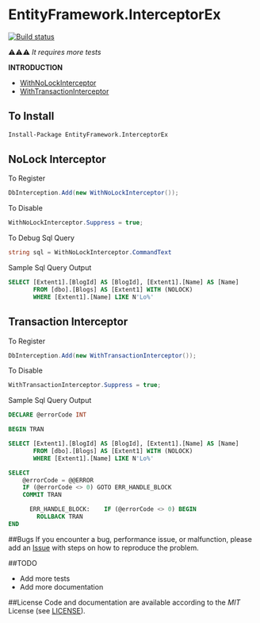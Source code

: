 # EntityFramework.InterceptorEx

[![Build status](https://ci.appveyor.com/api/projects/status/6qpi6het0ve74m0t/branch/master?svg=true)](https://ci.appveyor.com/project/ziyasal/entityframework-interceptorex/branch/master)

:warning::warning::warning: _It requires more tests_

**INTRODUCTION**
- [WithNoLockInterceptor](#nolock-interceptor)
- [WithTransactionInterceptor](#transaction-interceptor)

## To Install
```sh
Install-Package EntityFramework.InterceptorEx
```

## NoLock Interceptor

To Register
```csharp
DbInterception.Add(new WithNoLockInterceptor());
```

To Disable
```csharp
WithNoLockInterceptor.Suppress = true;
```
To Debug Sql Query
```csharp
string sql = WithNoLockInterceptor.CommandText
```

Sample Sql Query Output
```sql
SELECT [Extent1].[BlogId] AS [BlogId], [Extent1].[Name] AS [Name]  
       FROM [dbo].[Blogs] AS [Extent1] WITH (NOLOCK)  
       WHERE [Extent1].[Name] LIKE N'Lo%'
```

## Transaction Interceptor

To Register
```csharp
DbInterception.Add(new WithTransactionInterceptor());
```

To Disable
```csharp
WithTransactionInterceptor.Suppress = true;
```
Sample Sql Query Output
```sql
DECLARE @errorCode INT

BEGIN TRAN

SELECT [Extent1].[BlogId] AS [BlogId], [Extent1].[Name] AS [Name]  
       FROM [dbo].[Blogs] AS [Extent1] WITH (NOLOCK)  
       WHERE [Extent1].[Name] LIKE N'Lo%'

SELECT
	@errorCode = @@ERROR
    IF (@errorCode <> 0) GOTO ERR_HANDLE_BLOCK
    COMMIT TRAN

      ERR_HANDLE_BLOCK:    IF (@errorCode <> 0) BEGIN
        ROLLBACK TRAN
END
```

##Bugs
If you encounter a bug, performance issue, or malfunction, please add an [Issue](https://github.com/ziyasal/EntityFramework.InterceptorEx/issues) with steps on how to reproduce the problem.

##TODO
- Add more tests
- Add more documentation

##License
Code and documentation are available according to the *MIT* License (see [LICENSE](https://github.com/ziyasal/EntityFramework.InterceptorEx/blob/master/LICENSE)).
